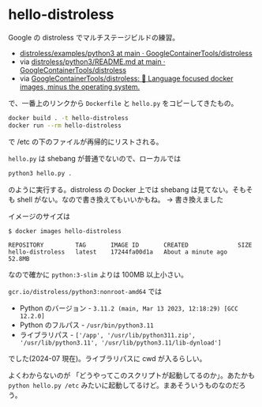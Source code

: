 # hello-distroless

Google の distroless でマルチステージビルドの練習。

- [distroless/examples/python3 at main · GoogleContainerTools/distroless](https://github.com/GoogleContainerTools/distroless/tree/main/examples/python3)
- via [distroless/python3/README.md at main · GoogleContainerTools/distroless](https://github.com/GoogleContainerTools/distroless/blob/main/python3/README.md)
- via [GoogleContainerTools/distroless: 🥑 Language focused docker images, minus the operating system.](https://github.com/GoogleContainerTools/distroless/tree/main)

で、一番上のリンクから `Dockerfile` と `hello.py` をコピーしてきたもの。

```sh
docker build . -t hello-distroless
docker run --rm hello-distroless
```

で /etc の下のファイルが再帰的にリストされる。

`hello.py` は shebang が普通でないので、ローカルでは

```sh
python3 hello.py .
```

のように実行する。distroless の Docker 上では shebang は見てない。そもそも shell がない。なので書き換えてもいいかもね。
→ 書き換えました

イメージのサイズは

```console
$ docker images hello-distroless

REPOSITORY         TAG       IMAGE ID       CREATED              SIZE
hello-distroless   latest    17244fa00d1a   About a minute ago   52.8MB
```

なので確かに `python:3-slim` よりは 100MB 以上小さい。

`gcr.io/distroless/python3:nonroot-amd64` では

- Python のバージョン - `3.11.2 (main, Mar 13 2023, 12:18:29) [GCC 12.2.0]`
- Python のフルパス - `/usr/bin/python3.11`
- ライブラリパス - `['/app', '/usr/lib/python311.zip', '/usr/lib/python3.11', '/usr/lib/python3.11/lib-dynload']`

でした(2024-07 現在)。ライブラリパスに cwd が入るらしい。

よくわからないのが
「どうやってこのスクリプトが起動してるのか」。あたかも `python hello.py /etc` みたいに起動してるけど。まあそういうものなのだろう。
